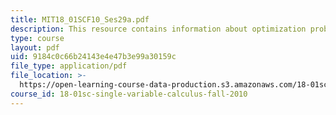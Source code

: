 ```yaml
---
title: MIT18_01SCF10_Ses29a.pdf
description: This resource contains information about optimization problems.
type: course
layout: pdf
uid: 9184c0c66b24143e4e47b3e99a30159c
file_type: application/pdf
file_location: >-
  https://open-learning-course-data-production.s3.amazonaws.com/18-01sc-single-variable-calculus-fall-2010/9184c0c66b24143e4e47b3e99a30159c_MIT18_01SCF10_Ses29a.pdf
course_id: 18-01sc-single-variable-calculus-fall-2010
---
```

